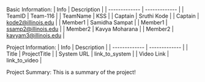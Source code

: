 Basic Information:
| Info  | Description |
| ------------- | ------------- |
| TeamID  | Team-116  |
| TeamName  | KSS  |
| Captain  | Sruthi Kode  |
| Captain  | kode2@illinois.edu  |
| Member1  | Samidha Sampat  |
| Member1  | ssamp2@illinois.edu  |
| Member2  | Kavya Moharana |
| Member2  | kavyam3@illinois.edu  |

Project Information:
| Info | Description |
| ------------- | ------------- |
| Title  | ProjectTitle  |
| System URL  | link_to_system  |
| Video Link  | link_to_video  |

Project Summary:
This is a summary of the project!

